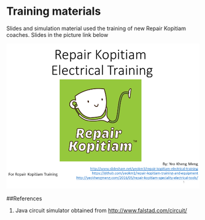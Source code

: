 # Training materials

Slides and simulation material used the training of new Repair Kopitiam coaches. Slides in the picture link below

[![My slides on slideshare](electrical-first-slide.png)](http://www.slideshare.net/yeokm1/repair-kopitiam-electrical-training)

##References
1. Java circuit simulator obtained from http://www.falstad.com/circuit/
